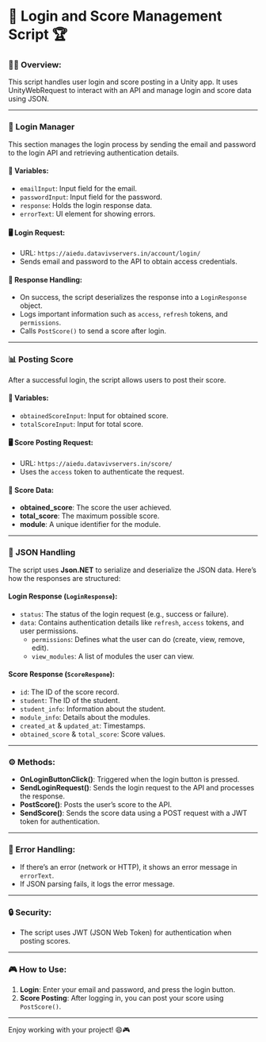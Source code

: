
# 📱 **Login and Score Management Script** 🏆

### 👨‍💻 **Overview:**
This script handles user login and score posting in a Unity app. It uses UnityWebRequest to interact with an API and manage login and score data using JSON.

---

### **🔑 Login Manager**
This section manages the login process by sending the email and password to the login API and retrieving authentication details.

#### **💼 Variables:**
- `emailInput`: Input field for the email.
- `passwordInput`: Input field for the password.
- `response`: Holds the login response data.
- `errorText`: UI element for showing errors.

#### **🖥️ Login Request:**
- URL: `https://aiedu.datavivservers.in/account/login/`
- Sends email and password to the API to obtain access credentials.

#### **📝 Response Handling:**
- On success, the script deserializes the response into a `LoginResponse` object.
- Logs important information such as `access`, `refresh` tokens, and `permissions`.
- Calls `PostScore()` to send a score after login.

---

### **📊 Posting Score**
After a successful login, the script allows users to post their score.

#### **💼 Variables:**
- `obtainedScoreInput`: Input for obtained score.
- `totalScoreInput`: Input for total score.

#### **🖥️ Score Posting Request:**
- URL: `https://aiedu.datavivservers.in/score/`
- Uses the `access` token to authenticate the request.

#### **📑 Score Data:**
- **obtained_score**: The score the user achieved.
- **total_score**: The maximum possible score.
- **module**: A unique identifier for the module.

---

### **💬 JSON Handling**

The script uses **Json.NET** to serialize and deserialize the JSON data. Here’s how the responses are structured:

#### **Login Response (`LoginResponse`):**
- `status`: The status of the login request (e.g., success or failure).
- `data`: Contains authentication details like `refresh`, `access` tokens, and user permissions.
  - `permissions`: Defines what the user can do (create, view, remove, edit).
  - `view_modules`: A list of modules the user can view.

#### **Score Response (`ScoreRespone`):**
- `id`: The ID of the score record.
- `student`: The ID of the student.
- `student_info`: Information about the student.
- `module_info`: Details about the modules.
- `created_at` & `updated_at`: Timestamps.
- `obtained_score` & `total_score`: Score values.

---

### **⚙️ Methods:**

- **OnLoginButtonClick()**: Triggered when the login button is pressed.
- **SendLoginRequest()**: Sends the login request to the API and processes the response.
- **PostScore()**: Posts the user’s score to the API.
- **SendScore()**: Sends the score data using a POST request with a JWT token for authentication.

---

### **🚨 Error Handling:**
- If there’s an error (network or HTTP), it shows an error message in `errorText`.
- If JSON parsing fails, it logs the error message.

---

### **🔒 Security:**
- The script uses JWT (JSON Web Token) for authentication when posting scores.

---

### **🎮 How to Use:**
1. **Login**: Enter your email and password, and press the login button.
2. **Score Posting**: After logging in, you can post your score using `PostScore()`.

---

Enjoy working with your project! 😄🎮
